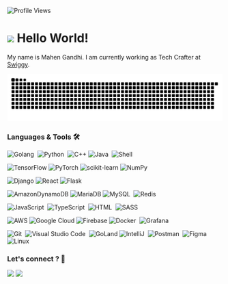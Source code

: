 ![Profile Views](https://komarev.com/ghpvc/?username=imlegend19&style=for-the-badge)

<h1><img src="https://emojis.slackmojis.com/emojis/images/1531849430/4246/blob-sunglasses.gif?1531849430" width="30"/> Hello World! </h1>

My name is Mahen Gandhi. I am currently working as Tech Crafter at [Swiggy](https://swiggy.com).

![](https://raw.githubusercontent.com/imlegend19/imlegend19/output/github-contributions-grid.svg)

### Languages & Tools 🛠

![Golang](https://img.shields.io/badge/-Golang%20❤️-05122A?style=flat&logo=go&logoColor=white)&nbsp;
![Python](https://img.shields.io/badge/-Python-05122A?style=flat&logo=python)&nbsp;
![C++](https://img.shields.io/badge/c++-%2300599C.svg?style=flat&logo=c%2B%2B&logoColor=white)
![Java](https://img.shields.io/badge/-Java-05122A?style=flat&logo=java)&nbsp;
![Shell](https://img.shields.io/badge/Shell-05122A?style=flat&logo=gnu-bash&logoColor=white)&nbsp;

![TensorFlow](https://img.shields.io/badge/TensorFlow-%23FF6F00.svg?style=flat&logo=TensorFlow&logoColor=white)
![PyTorch](https://img.shields.io/badge/PyTorch-%23EE4C2C.svg?style=flat&logo=PyTorch&logoColor=white)
![scikit-learn](https://img.shields.io/badge/scikit--learn-%23F7931E.svg?style=flat&logo=scikit-learn&logoColor=white)
![NumPy](https://img.shields.io/badge/numpy-%23013243.svg?style=flat&logo=numpy&logoColor=white)

![Django](https://img.shields.io/badge/django-%23092E20.svg?style=flat&logo=django&logoColor=white)
![React](https://img.shields.io/badge/react-%2320232a.svg?style=flat&logo=react&logoColor=%2361DAFB)
![Flask](https://img.shields.io/badge/flask-%23000.svg?style=flat&logo=flask&logoColor=white)

![AmazonDynamoDB](https://img.shields.io/badge/Amazon%20DynamoDB-4053D6?style=flat&logo=Amazon%20DynamoDB&logoColor=white)
![MariaDB](https://img.shields.io/badge/MariaDB-003545?style=flat&logo=mariadb&logoColor=white)
![MySQL](https://img.shields.io/badge/-MySQL-05122A?style=flat&logo=mysql&logoColor=white)&nbsp;
![Redis](https://img.shields.io/badge/-Redis-05122A?style=flat&logo=redis)&nbsp;

![JavaScript](https://img.shields.io/badge/-JavaScript-05122A?style=flat&logo=javascript)&nbsp;
![TypeScript](https://img.shields.io/badge/-TypeScript-05122A?style=flat&logo=typescript)&nbsp;
![HTML](https://img.shields.io/badge/-HTML-05122A?style=flat&logo=html5)&nbsp;
![SASS](https://img.shields.io/badge/-SASS-05122A?style=flat&logo=Sass)&nbsp;

![AWS](https://img.shields.io/badge/AWS-%23FF9900.svg?style=flat&logo=amazon-aws&logoColor=white)
![Google Cloud](https://img.shields.io/badge/GoogleCloud-%234285F4.svg?style=flat&logo=google-cloud&logoColor=white)
![Firebase](https://img.shields.io/badge/firebase-%23039BE5.svg?style=flat&logo=firebase)
![Docker](https://img.shields.io/badge/-Docker-05122A?style=flat&logo=docker)&nbsp;
![Grafana](https://img.shields.io/badge/-Grafana-05122A?style=flat&logo=Grafana)&nbsp;

![Git](https://img.shields.io/badge/-Git-05122A?style=flat&logo=git)&nbsp;
![Visual Studio Code](https://img.shields.io/badge/-Visual%20Studio%20Code-05122A?style=flat&logo=visual-studio-code&logoColor=007ACC)&nbsp;
![GoLand](https://img.shields.io/badge/GoLand-0f0f0f?&style=flat&logo=goland&logoColor=white)
![IntelliJ](https://img.shields.io/badge/-IntelliJ-05122A?style=flat&logo=jetbrains)&nbsp;
![Postman](https://img.shields.io/badge/-Postman-05122A?style=flat&logo=postman)&nbsp;
![Figma](https://img.shields.io/badge/figma-%23F24E1E.svg?style=flat&logo=figma&logoColor=white)
![Linux](https://img.shields.io/badge/-Linux-05122A?style=flat&logo=linux&logoColor=white)&nbsp;

### Let's connect ? 🤝

<p align="left">
<a style="height: 100%" href="https://www.linkedin.com/in/mahen-gandhi"><img src="https://img.shields.io/badge/linkedin-%230077B5.svg?style=flat&logo=linkedin&logoColor=white"/></a>
<a style="height: 100%" href="mailto:mahengandhi19@gmail.com"><img src="https://img.shields.io/badge/Gmail-D14836?style=flat&logo=gmail&logoColor=white"/></a>
</p>

<!--
**imlegend19/imlegend19** is a ✨ _special_ ✨ repository because its `README.md` (this file) appears on your GitHub profile.

Here are some ideas to get you started:

- 🔭 I’m currently working on ...
- 🌱 I’m currently learning ...
- 👯 I’m looking to collaborate on ...
- 🤔 I’m looking for help with ...
- 💬 Ask me about ...
- 📫 How to reach me: ...
- 😄 Pronouns: ...
- ⚡ Fun fact: ...
-->
